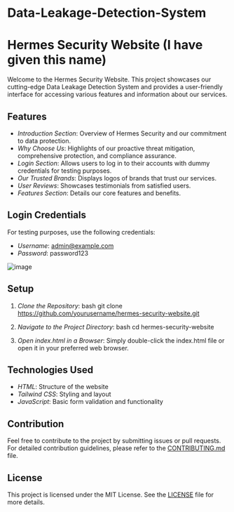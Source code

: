 # Data-Leakage-Detection-System

# Hermes Security Website (I have given this name) 

Welcome to the Hermes Security Website. This project showcases our cutting-edge Data Leakage Detection System and provides a user-friendly interface for accessing various features and information about our services.




## Features

- *Introduction Section*: Overview of Hermes Security and our commitment to data protection.
- *Why Choose Us*: Highlights of our proactive threat mitigation, comprehensive protection, and compliance assurance.
- *Login Section*: Allows users to log in to their accounts with dummy credentials for testing purposes.
- *Our Trusted Brands*: Displays logos of brands that trust our services.
- *User Reviews*: Showcases testimonials from satisfied users.
- *Features Section*: Details our core features and benefits.

## Login Credentials

For testing purposes, use the following credentials:

- *Username*: admin@example.com
- *Password*: password123

![image](https://github.com/user-attachments/assets/22e2a42b-8a8b-4fcb-a568-8dc75bd446c8)



## Setup

1. *Clone the Repository*:
   bash
   git clone https://github.com/yourusername/hermes-security-website.git
   
2. *Navigate to the Project Directory*:
   bash
   cd hermes-security-website
   
3. *Open index.html in a Browser*:
   Simply double-click the index.html file or open it in your preferred web browser.

## Technologies Used

- *HTML*: Structure of the website
- *Tailwind CSS*: Styling and layout
- *JavaScript*: Basic form validation and functionality

## Contribution

Feel free to contribute to the project by submitting issues or pull requests. For detailed contribution guidelines, please refer to the [CONTRIBUTING.md](CONTRIBUTING.md) file.

## License

This project is licensed under the MIT License. See the [LICENSE](LICENSE) file for more details.
